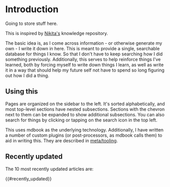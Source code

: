 # Introduction

Going to store stuff here.

This is inspired by [Nikita's](https://wiki.nikitavoloboev.xyz) knowledge repository.

The basic idea is, as I come across information - or otherwise generate my own - I write it down in here. This is meant to provide a single, searchable database for things I know. So that I don't have to keep searching how I did something previously. Additionally, this serves to help reinforce things I've learned, both by forcing myself to write down things I learn, as well as write it in a way that should help my future self not have to spend so long figuring out how I did a thing.

## Using this

Pages are organized on the sidebar to the left. It's sorted alphabetically, and most top-level sections have nested subsections. Sections with the chevron next to them can be expanded to show additional subsections. You can also search for things by clicking or tapping on the search icon in the top left.

This uses mdbook as the underlying technology. Additionally, I have written a number of custom plugins (or post-processors, as mdbook calls them) to aid in writing this. They are described in [meta/tooling](meta/tooling.html).

## Recently updated

The 10 most recently updated articles are:

{{#recently_updated}}
